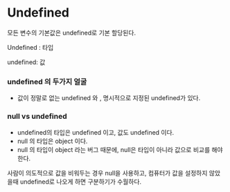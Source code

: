 # Undefined

모든 변수의 기본값은 undefined로  기본 할당된다. 



Undefined : 타입

undefined: 값



### undefined 의 두가지 얼굴

- 값이 정말로 없는 undefined 와 , 명시적으로 지정된 undefined가 있다.



### null vs undefined

- undefined의 타입은 undefined 이고, 값도 undefined 이다. 
- null 의 타입은 object 이다. 
- null 의 타입이 object 라는 버그 때문에, null은 타입이 아니라 값으로 비교를 해야 한다. 

사람이 의도적으로 값을 비워두는 경우 null을 사용하고,
컴퓨터가 값을 설정하지 않았을때  undefined로 나오게 하면 구분하기가 수월하다.